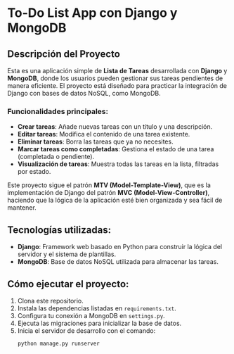 # To-Do List App con Django y MongoDB

## Descripción del Proyecto

Esta es una aplicación simple de **Lista de Tareas** desarrollada con **Django** y **MongoDB**, donde los usuarios pueden gestionar sus tareas pendientes de manera eficiente. El proyecto está diseñado para practicar la integración de Django con bases de datos NoSQL, como MongoDB.

### Funcionalidades principales:
- **Crear tareas**: Añade nuevas tareas con un título y una descripción.
- **Editar tareas**: Modifica el contenido de una tarea existente.
- **Eliminar tareas**: Borra las tareas que ya no necesites.
- **Marcar tareas como completadas**: Gestiona el estado de una tarea (completada o pendiente).
- **Visualización de tareas**: Muestra todas las tareas en la lista, filtradas por estado.

Este proyecto sigue el patrón **MTV (Model-Template-View)**, que es la implementación de Django del patrón **MVC (Model-View-Controller)**, haciendo que la lógica de la aplicación esté bien organizada y sea fácil de mantener.

## Tecnologías utilizadas:
- **Django**: Framework web basado en Python para construir la lógica del servidor y el sistema de plantillas.
- **MongoDB**: Base de datos NoSQL utilizada para almacenar las tareas.

## Cómo ejecutar el proyecto:
1. Clona este repositorio.
2. Instala las dependencias listadas en `requirements.txt`.
3. Configura tu conexión a MongoDB en `settings.py`.
4. Ejecuta las migraciones para inicializar la base de datos.
5. Inicia el servidor de desarrollo con el comando:
   ```bash
   python manage.py runserver
